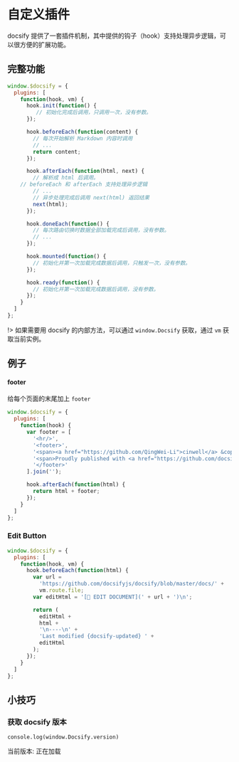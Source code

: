 # 自定义插件

docsify 提供了一套插件机制，其中提供的钩子（hook）支持处理异步逻辑，可以很方便的扩展功能。

## 完整功能

```js
window.$docsify = {
  plugins: [
    function(hook, vm) {
      hook.init(function() {
         // 初始化完成后调用，只调用一次，没有参数。
      });

      hook.beforeEach(function(content) {
        // 每次开始解析 Markdown 内容时调用
        // ...
        return content;
      });

      hook.afterEach(function(html, next) {
        // 解析成 html 后调用。
	// beforeEach 和 afterEach 支持处理异步逻辑
        // ...
        // 异步处理完成后调用 next(html) 返回结果
        next(html);
      });

      hook.doneEach(function() {
        // 每次路由切换时数据全部加载完成后调用，没有参数。
        // ...
      });

      hook.mounted(function() {
        // 初始化并第一次加载完成数据后调用，只触发一次，没有参数。
      });

      hook.ready(function() {
        // 初始化并第一次加载完成数据后调用，没有参数。
      });
    }
  ]
};
```

!> 如果需要用 docsify 的内部方法，可以通过 `window.Docsify` 获取，通过 `vm` 获取当前实例。

## 例子


#### footer

给每个页面的末尾加上 `footer`

```js
window.$docsify = {
  plugins: [
    function(hook) {
      var footer = [
        '<hr/>',
        '<footer>',
        '<span><a href="https://github.com/QingWei-Li">cinwell</a> &copy;2017.</span>',
        '<span>Proudly published with <a href="https://github.com/docsifyjs/docsify" target="_blank">docsify</a>.</span>',
        '</footer>'
      ].join('');

      hook.afterEach(function(html) {
        return html + footer;
      });
    }
  ]
};
```


### Edit Button

```js
window.$docsify = {
  plugins: [
    function(hook, vm) {
      hook.beforeEach(function(html) {
        var url =
          'https://github.com/docsifyjs/docsify/blob/master/docs/' +
          vm.route.file;
        var editHtml = '[📝 EDIT DOCUMENT](' + url + ')\n';

        return (
          editHtml +
          html +
          '\n----\n' +
          'Last modified {docsify-updated} ' +
          editHtml
        );
      });
    }
  ]
};
```

## 小技巧

### 获取 docsify 版本

```
console.log(window.Docsify.version)
```

当前版本: <span id='tip-version'>正在加载</span>

<script>
document.getElementById('tip-version').innerText = Docsify.version
</script>

